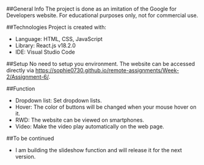 ##General Info
The project is done as an imitation of the Google for Developers website.
For educational purposes only, not for commercial use.

##Technologies
Project is created with:

- Language: HTML, CSS, JavaScript
- Library: React.js v18.2.0
- IDE: Visual Studio Code

##Setup
No need to setup you environment. The website can be accessed directly via https://sophie0730.github.io/remote-assignments/Week-2/Assignment-6/.

##Function

- Dropdown list: Set dropdown lists.
- Hover: The color of buttons will be changed when your mouse hover on it.
- RWD: The website can be viewed on smartphones.
- Video: Make the video play automatically on the web page.

##To be continued

- I am building the slideshow function and will release it for the next version.
